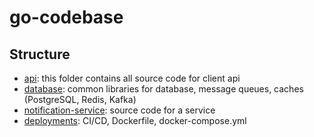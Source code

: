# go-codebase

## Structure
- [api](./api): this folder contains all source code for client api
- [database](./database): common libraries for database, message queues, caches (PostgreSQL, Redis, Kafka)
- [notification-service](./): source code for a service
- [deployments](./deployments): CI/CD, Dockerfile, docker-compose.yml
